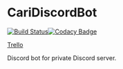 # CariDiscordBot

[![Build Status](https://travis-ci.org/ssp0929/CariDiscordBot.svg?branch=master)](https://travis-ci.org/ssp0929/CariDiscordBot)[![Codacy Badge](https://api.codacy.com/project/badge/Grade/c66bb3ce8a324b0999a179eb79e63c63)](https://app.codacy.com/app/ssp0929/CariDiscordBot?utm_source=github.com&utm_medium=referral&utm_content=ssp0929/CariDiscordBot&utm_campaign=Badge_Grade_Dashboard)

[Trello](https://trello.com/b/LWKgAyiK)

Discord bot for private Discord server.

